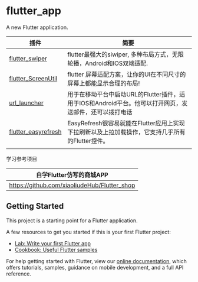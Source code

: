 # flutter_app

A new Flutter application.

| 插件                                                         | 简要                                                         |
| ------------------------------------------------------------ | ------------------------------------------------------------ |
| [flutter_swiper](https://github.com/best-flutter/flutter_swiper) | flutter最强大的siwiper, 多种布局方式，无限轮播，Android和IOS双端适配. |
| [flutter_ScreenUtil](https://github.com/OpenFlutter/flutter_screenutil) | flutter 屏幕适配方案，让你的UI在不同尺寸的屏幕上都能显示合理的布局! |
| [url_launcher](https://github.com/flutter/plugins/tree/master/packages/url_launcher) | 用于在移动平台中启动URL的Flutter插件，适用于IOS和Android平台。他可以打开网页，发送邮件，还可以拨打电话 |
| [flutter_easyrefresh](https://github.com/xuelongqy/flutter_easyrefresh) | EasyRefresh很容易就能在Flutter应用上实现下拉刷新以及上拉加载操作，它支持几乎所有的Flutter控件。 |
|                                                              |                                                              |

学习参考项目

| 自学Flutter仿写的商城APP                     |
| -------------------------------------------- |
| https://github.com/xiaoliudeHub/Flutter_shop |

## Getting Started

This project is a starting point for a Flutter application.

A few resources to get you started if this is your first Flutter project:

- [Lab: Write your first Flutter app](https://flutter.dev/docs/get-started/codelab)
- [Cookbook: Useful Flutter samples](https://flutter.dev/docs/cookbook)

For help getting started with Flutter, view our
[online documentation](https://flutter.dev/docs), which offers tutorials,
samples, guidance on mobile development, and a full API reference.
